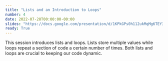 ```yaml
---
title: "Lists and an Introduction to Loops"
number: 4
date: 2022-07-28T00:00:00-00:00
slides: "https://docs.google.com/presentation/d/1KPkGPs0h112ukMqMg6TEY3RKYI4if5Y6/edit?usp=sharing&ouid=106840728369228614665&rtpof=true&sd=true"
ready: True
---
```


This session introduces lists and loops. Lists store multiple values while loops repeat a section of code a certain number of times. Both lists and loops are crucial to keeping our code dynamic.